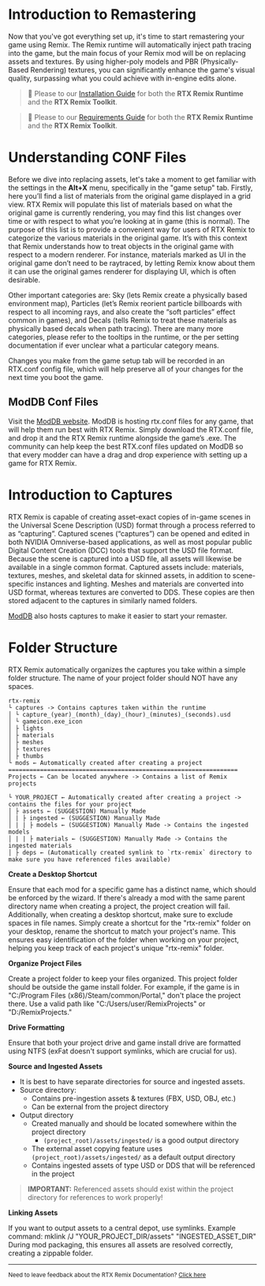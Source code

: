 # Introduction to Remastering

Now that you've got everything set up, it's time to start remastering your game using Remix. The Remix runtime will automatically inject path tracing into the game, but the main focus of your Remix mod will be on replacing assets and textures. By using higher-poly models and PBR (Physically-Based Rendering) textures, you can significantly enhance the game's visual quality, surpassing what you could achieve with in-engine edits alone.

> 📝 Please to our [Installation Guide](../remix-installation.md) for both the **RTX Remix Runtime** and the **RTX Remix Toolkit**.

> 📝 Please to our [Requirements Guide](../remix-overview.md) for both the **RTX Remix Runtime** and the **RTX Remix Toolkit**.

# Understanding CONF Files

Before we dive into replacing assets, let's take a moment to get familiar with the settings in the **Alt+X** menu, specifically in the "game setup" tab. Firstly, here you’ll find a list of materials from the original game displayed in a grid view.  RTX Remix will populate this list of materials based on what the original game is currently rendering, you may find this list changes over time or with respect to what you’re looking at in game (this is normal).  The purpose of this list is to provide a convenient way for users of RTX Remix to categorize the various materials in the original game.  It’s with this context that Remix understands how to treat objects in the original game with respect to a modern renderer.  For instance, materials marked as UI in the original game don’t need to be raytraced, by letting Remix know about them it can use the original games renderer for displaying UI, which is often desirable.

Other important categories are: Sky (lets Remix create a physically based environment map), Particles (let’s Remix reorient particle billboards with respect to all incoming rays, and also create the “soft particles” effect common in games), and Decals (tells Remix to treat these materials as physically based decals when path tracing).  There are many more categories, please refer to the tooltips in the runtime, or the per setting documentation if ever unclear what a particular category means.

Changes you make from the game setup tab will be recorded in an RTX.conf config file, which will help preserve all of your changes for the next time you boot the game.

## ModDB Conf Files

Visit the [ModDB website](https://www.moddb.com/rtx/). ModDB is hosting rtx.conf files for any game, that will help them run best with RTX Remix. Simply download the RTX.conf file, and drop it and the RTX Remix runtime alongside the game’s .exe. The community can help keep the best RTX.conf files updated on ModDB so that every modder can have a drag and drop experience with setting up a game for RTX Remix.


# Introduction to Captures

RTX Remix is capable of creating asset-exact copies of in-game scenes in the Universal Scene Description (USD) format through a process referred to as “capturing”. Captured scenes (“captures”) can be opened and edited in both NVIDIA Omniverse-based applications, as well as most popular public Digital Content Creation (DCC) tools that support the USD file format.   Because the scene is captured into a USD file, all assets will likewise be available in a single common format. Captured assets include: materials, textures, meshes, and skeletal data for skinned assets, in addition to scene-specific instances and lighting.  Meshes and materials are converted into USD format, whereas textures are converted to DDS. These copies are then stored adjacent to the captures in similarly named folders.

[ModDB](https://www.moddb.com/rtx) also hosts captures to make it easier to start your remaster.

# Folder Structure

RTX Remix automatically organizes the captures you take within a simple folder structure.  The name of your project folder should NOT have any spaces.

```text
rtx-remix
└ captures -> Contains captures taken within the runtime
│ └ capture_(year)_(month)_(day)_(hour)_(minutes)_(seconds).usd
│ └ gameicon.exe_icon
│ ├ lights
│ ├ materials
│ ├ meshes
│ ├ textures
│ ├ thumbs
└ mods ← Automatically created after creating a project
=================================================================
Projects ← Can be located anywhere -> Contains a list of Remix projects

└ YOUR_PROJECT ← Automatically created after creating a project -> contains the files for your project
│ ├ assets ← (SUGGESTION) Manually Made
│ | ├ ingested ← (SUGGESTION) Manually Made
│ | | ├ models ← (SUGGESTION) Manually Made -> Contains the ingested models
│ | | ├ materials ← (SUGGESTION) Manually Made -> Contains the ingested materials
│ ├ deps ← (Automatically created symlink to `rtx-remix` directory to make sure you have referenced files available)
```
**Create a Desktop Shortcut**

Ensure that each mod for a specific game has a distinct name, which should be enforced by the wizard. If there's already a mod with the same parent directory name when creating a project, the project creation will fail. Additionally, when creating a desktop shortcut, make sure to exclude spaces in file names. Simply create a shortcut for the "rtx-remix" folder on your desktop, rename the shortcut to match your project's name. This ensures easy identification of the folder when working on your project, helping you keep track of each project's unique "rtx-remix" folder.

**Organize Project Files**

Create a project folder to keep your files organized.
This project folder should be outside the game install folder.
For example, if the game is in "C:/Program Files (x86)/Steam/common/Portal," don't place the project there.
Use a valid path like "C:/Users/user/RemixProjects" or "D:/RemixProjects."

**Drive Formatting**

Ensure that both your project drive and game install drive are formatted using NTFS (exFat doesn't support symlinks, which are crucial for us).

**Source and Ingested Assets**

- It is best to have separate directories for source and ingested assets.
- Source directory:
  - Contains pre-ingestion assets & textures (FBX, USD, OBJ, etc.)
  - Can be external from the project directory
- Output directory
  - Created manually and should be located somewhere within the project directory
    - `(project_root)/assets/ingested/` is a good output directory
  - The external asset copying feature uses `(project_root)/assets/ingested/` as a default output directory
  - Contains ingested assets of type USD or DDS that will be referenced in the project

> **IMPORTANT:** Referenced assets should exist within the project directory for references to work properly!

**Linking Assets**

If you want to output assets to a central depot, use symlinks.
Example command: mklink /J "YOUR_PROJECT_DIR/assets" "INGESTED_ASSET_DIR"
During mod packaging, this ensures all assets are resolved correctly, creating a zippable folder.

***
<sub> Need to leave feedback about the RTX Remix Documentation?  [Click here](https://github.com/NVIDIAGameWorks/rtx-remix/issues/new?assignees=nvdamien&labels=documentation%2Cfeedback%2Ctriage&projects=&template=documentation_feedback.yml&title=%5BDocumentation+feedback%5D%3A+) <sub>
